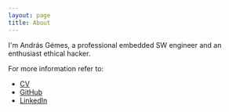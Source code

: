```yaml
---
layout: page
title: About
---
```


I'm András Gémes, a professional embedded SW engineer and an enthusiast ethical hacker.

For more information refer to:
- [CV](https://gemesa.github.io/assets/xcv-en.pdf)
- [GitHub](https://github.com/gemesa)
- [LinkedIn](https://www.linkedin.com/in/gemesa/)
